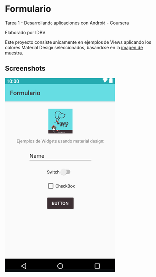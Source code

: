 # Formulario
Tarea 1 - Desarrollando aplicaciones con Android - Coursera

Elaborado por IDBV

Este proyecto consiste unicamente en ejemplos de Views aplicando los colores Material Design seleccionados, 
basandose en la [imagen de muestra](./app/src/main/res/drawable/revisionporpares1_curso3.png).

## Screenshots

![MainActivity](./Formulario1.png)
